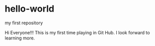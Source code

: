 # hello-world
my first repository

Hi Everyone!!! 
This is my first time playing in Git Hub. I look forward to learning more. 
